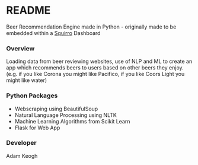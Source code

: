 # README #

Beer Recommendation Engine made in Python - originally made to be embedded within a [Squirro](https://squirro.com/) Dashboard

### Overview ###

Loading data from beer reviewing websites, use of NLP and ML to create an app which recommends beers to users based on other beers they enjoy. 
(e.g. if you like Corona you might like Pacifico, if you like Coors Light you might like water) 

### Python Packages ###

* Webscraping using BeautifulSoup
* Natural Language Processing using NLTK
* Machine Learning Algorithms from Scikit Learn
* Flask for Web App

### Developer ###

Adam Keogh
